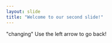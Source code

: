 ```yaml
---
layout: slide
title: "Welcome to our second slide!"
---
```

"changing"
Use the left arrow to go back!
